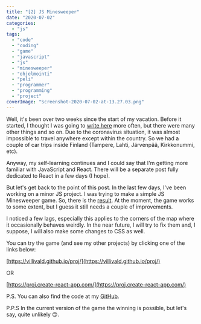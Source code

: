 ```yaml
---
title: "[2] JS Minesweeper"
date: "2020-07-02"
categories: 
  - "js"
tags: 
  - "code"
  - "coding"
  - "game"
  - "javascript"
  - "js"
  - "minesweeper"
  - "ohjelmointi"
  - "peli"
  - "programmer"
  - "programming"
  - "project"
coverImage: "Screenshot-2020-07-02-at-13.27.03.png"
---
```


Well, it's been over two weeks since the start of my vacation. Before it started, I thought I was going to [write here](https://create-react-app.com/) more often, but there were many other things and so on. Due to the coronavirus situation, it was almost impossible to travel anywhere except within the country. So we had a couple of car trips inside Finland (Tampere, Lahti, Järvenpää, Kirkkonummi, etc).

Anyway, my self-learning continues and I could say that I'm getting more familiar with JavaScript and React. There will be a separate post fully dedicated to React in a few days (I hope).

But let's get back to the point of this post. In the last few days, I've been working on a minor JS project. I was trying to make a simple JS Minesweeper game. So, there is the [result](https://proj.create-react-app.com/Projects/MineSweeper/index.html). At the moment, the game works to some extent, but I guess it still needs a couple of improvements.

I noticed a few lags, especially this applies to the corners of the map where it occasionally behaves weirdly. In the near future, I will try to fix them and, I suppose, I will also make some changes to CSS as well.

You can try the game (and see my other projects) by clicking one of the links below:

[https://villivald.github.io/proj/](https://villivald.github.io/proj/)

OR

[https://proj.create-react-app.com/](https://proj.create-react-app.com/)

P.S. You can also find the code at my [GitHub](https://github.com/villivald/proj/tree/master/Projects/MineSweeper).

P.P.S In the current version of the game the winning is possible, but let's say, quite unlikely 🙃.
